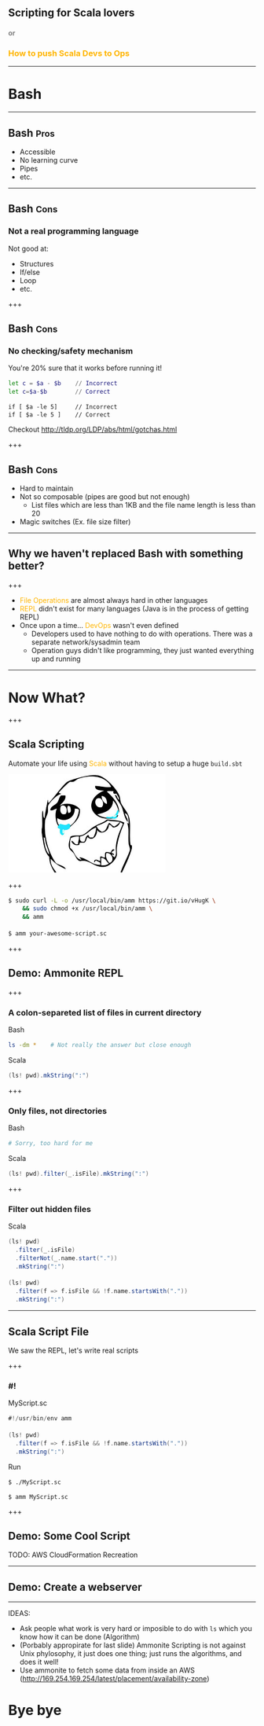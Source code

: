 
## Scripting for Scala lovers
#### <span style="color: gray">or</span>
### <span style="color: #ffb500">How to push Scala Devs to Ops</span>
---
# Bash
---
## Bash <small>Pros</small>

- Accessible
- No learning curve
- Pipes
- etc.

---
## Bash <small>Cons</small>
### Not a real programming language

Not good at:

- Structures
- If/else
- Loop
- etc.

+++

## Bash <small>Cons</small>
### No checking/safety mechanism

You're 20% sure that it works before running it!

```bash
let c = $a - $b    // Incorrect
let c=$a-$b        // Correct
```
```
if [ $a -le 5]     // Incorrect
if [ $a -le 5 ]    // Correct
```

Checkout http://tldp.org/LDP/abs/html/gotchas.html

+++

## Bash <small>Cons</small>
- Hard to maintain
- Not so composable (pipes are good but not enough)
  - List files which are less than 1KB and the file name length is less than 20
- Magic switches (Ex. file size filter)

---

## Why we haven't replaced Bash with something better?

+++

- <span style="color: #ffb500">File Operations</span> are almost always hard in other languages
- <span style="color: #ffb500">REPL</span> didn't exist for many languages (Java is in the process of getting REPL)
- Once upon a time... <span style="color: #ffb500">DevOps</span> wasn't even defined
  - Developers used to have nothing to do with operations. There was a separate network/sysadmin team
  - Operation guys didn't like programming, they just wanted everything up and running

---

# Now What?

+++

## Scala Scripting ##

Automate your life using <span style="color: #ffb500">Scala</span> without having to setup a huge `build.sbt`

![Happy](assets/img/happy-meme.jpg)

+++

```bash
$ sudo curl -L -o /usr/local/bin/amm https://git.io/vHugK \
    && sudo chmod +x /usr/local/bin/amm \
    && amm

$ amm your-awesome-script.sc
```

+++

## Demo: Ammonite REPL ##

+++

### A colon-separeted list of files in current directory ###

Bash

```bash
ls -dm *    # Not really the answer but close enough
```

Scala

```scala
(ls! pwd).mkString(":")
```

+++

### Only files, not directories ###

Bash

```bash
# Sorry, too hard for me
```

Scala

```scala
(ls! pwd).filter(_.isFile).mkString(":")
```

+++

### Filter out hidden files

Scala

``` scala
(ls! pwd)
  .filter(_.isFile)
  .filterNot(_.name.start("."))
  .mkString(":")

(ls! pwd)
  .filter(f => f.isFile && !f.name.startsWith("."))
  .mkString(":")
```

---

## Scala Script File ##

We saw the REPL, let's write real scripts

+++

### \#! ###

MyScript.sc

```scala
#!/usr/bin/env amm

(ls! pwd)
  .filter(f => f.isFile && !f.name.startsWith("."))
  .mkString(":")
```

Run

```
$ ./MyScript.sc
```

```
$ amm MyScript.sc
```

+++

## Demo: Some Cool Script

TODO:
AWS CloudFormation Recreation

---

## Demo: Create a webserver

---

IDEAS:
- Ask people what work is very hard or imposible to do with `ls` which you know how it can be done (Algorithm)
- (Porbably appropirate for last slide) Ammonite Scripting is not against Unix phylosophy, it just does one thing; just runs the algorithms, and does it well!
- Use ammonite to fetch some data from inside an AWS (http://169.254.169.254/latest/placement/availability-zone)

# Bye bye
